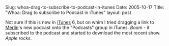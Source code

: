 Slug: whoa-drag-to-subscribe-to-podcast-in-itunes
Date: 2005-10-17
Title: "Whoa: Drag to subscribe to Podcast in iTunes"
layout: post

Not sure if this is new in <a href="http://apple.com/itunes/">iTunes</a> 6, but on whim I tried dragging a link to <a href="http://43folders.com">Merlin</a>&#39;s new podcast onto the &quot;Podcasts&quot; group in iTunes. *Boom* - it subscribed to the podcast and started to download the most recent show. *Apple rocks*.
